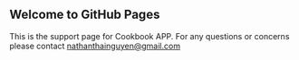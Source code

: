 ## Welcome to GitHub Pages

This is the support page for Cookbook APP. For any questions or concerns please contact nathanthainguyen@gmail.com
